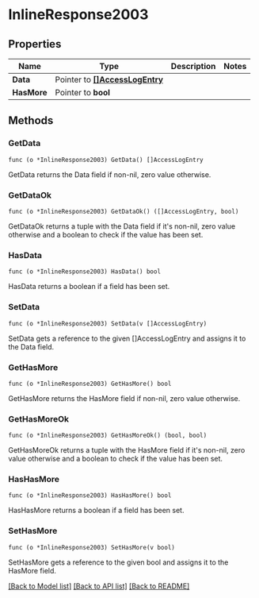# InlineResponse2003

## Properties

Name | Type | Description | Notes
------------ | ------------- | ------------- | -------------
**Data** | Pointer to [**[]AccessLogEntry**](AccessLogEntry.md) |  | 
**HasMore** | Pointer to **bool** |  | 

## Methods

### GetData

`func (o *InlineResponse2003) GetData() []AccessLogEntry`

GetData returns the Data field if non-nil, zero value otherwise.

### GetDataOk

`func (o *InlineResponse2003) GetDataOk() ([]AccessLogEntry, bool)`

GetDataOk returns a tuple with the Data field if it's non-nil, zero value otherwise
and a boolean to check if the value has been set.

### HasData

`func (o *InlineResponse2003) HasData() bool`

HasData returns a boolean if a field has been set.

### SetData

`func (o *InlineResponse2003) SetData(v []AccessLogEntry)`

SetData gets a reference to the given []AccessLogEntry and assigns it to the Data field.

### GetHasMore

`func (o *InlineResponse2003) GetHasMore() bool`

GetHasMore returns the HasMore field if non-nil, zero value otherwise.

### GetHasMoreOk

`func (o *InlineResponse2003) GetHasMoreOk() (bool, bool)`

GetHasMoreOk returns a tuple with the HasMore field if it's non-nil, zero value otherwise
and a boolean to check if the value has been set.

### HasHasMore

`func (o *InlineResponse2003) HasHasMore() bool`

HasHasMore returns a boolean if a field has been set.

### SetHasMore

`func (o *InlineResponse2003) SetHasMore(v bool)`

SetHasMore gets a reference to the given bool and assigns it to the HasMore field.


[[Back to Model list]](../README.md#documentation-for-models) [[Back to API list]](../README.md#documentation-for-api-endpoints) [[Back to README]](../README.md)


